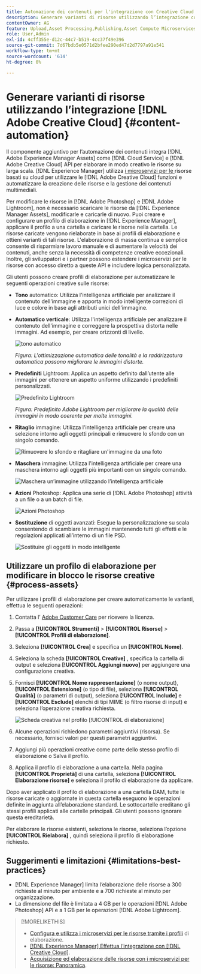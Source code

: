 ```yaml
---
title: Automazione dei contenuti per l'integrazione con Creative Cloud
description: Generare varianti di risorse utilizzando l’integrazione con Creative Cloud
contentOwner: AG
feature: Upload,Asset Processing,Publishing,Asset Compute Microservices,Workflow
role: User,Admin
exl-id: 4cff355e-d12c-44c7-b519-4cc37f49e396
source-git-commit: 7d67bdb5e0571d2bfee290ed47d2d7797a91e541
workflow-type: tm+mt
source-wordcount: '614'
ht-degree: 0%

---
```


# Generare varianti di risorse utilizzando l’integrazione [!DNL Adobe Creative Cloud] {#content-automation}

Il componente aggiuntivo per l’automazione dei contenuti integra [!DNL Adobe Experience Manager Assets] come [!DNL Cloud Service] e [!DNL Adobe Creative Cloud] API per elaborare in modo creativo le risorse su larga scala. [!DNL Experience Manager] utilizza  [i microservizi per le ](/help/assets/asset-microservices-overview.md) risorse basati su cloud per utilizzare le  [!DNL Adobe Creative Cloud] funzioni e automatizzare la creazione delle risorse e la gestione dei contenuti multimediali.

Per modificare le risorse in [!DNL Adobe Photoshop] e [!DNL Adobe Lightroom], non è necessario scaricare le risorse da [!DNL Experience Manager Assets], modificarle e caricarle di nuovo. Puoi creare e configurare un profilo di elaborazione in [!DNL Experience Manager], applicare il profilo a una cartella e caricare le risorse nella cartella. Le risorse caricate vengono rielaborate in base ai profili di elaborazione e ottieni varianti di tali risorse. L&#39;elaborazione di massa continua e semplice consente di risparmiare lavoro manuale e di aumentare la velocità dei contenuti, anche senza la necessità di competenze creative eccezionali. Inoltre, gli sviluppatori e i partner possono estendere i microservizi per le risorse con accesso diretto a queste API e includere logica personalizzata.

Gli utenti possono creare profili di elaborazione per automatizzare le seguenti operazioni creative sulle risorse:

* **Tono** automatico: Utilizza l&#39;intelligenza artificiale per analizzare il contenuto dell&#39;immagine e apporta in modo intelligente correzioni di luce e colore in base agli attributi unici dell&#39;immagine.

* **Automatico verticale**: Utilizza l&#39;intelligenza artificiale per analizzare il contenuto dell&#39;immagine e correggere la prospettiva distorta nelle immagini. Ad esempio, per creare orizzonti di livello.

   ![tono automatico](/help/assets/assets/content-automation-autotone.png)

   *Figura: L&#39;ottimizzazione automatica delle tonalità e la raddrizzatura automatica possono migliorare le immagini distorte.*

* **Predefiniti** Lightroom: Applica un aspetto definito dall’utente alle immagini per ottenere un aspetto uniforme utilizzando i predefiniti personalizzati.

   ![Predefinito Lightroom](/help/assets/assets/content-automation-lrpresets.png)

   *Figura: Predefinito Adobe Lightroom per migliorare la qualità delle immagini in modo coerente per molte immagini.*

* **Ritaglio** immagine: Utilizza l&#39;intelligenza artificiale per creare una selezione intorno agli oggetti principali e rimuovere lo sfondo con un singolo comando.

   ![Rimuovere lo sfondo e ritagliare un&#39;immagine da una foto](/help/assets/assets/content-automation-backgroundremove.png)

* **Maschera** immagine: Utilizza l&#39;intelligenza artificiale per creare una maschera intorno agli oggetti più importanti con un singolo comando.

   ![Maschera un’immagine utilizzando l’intelligenza artificiale](/help/assets/assets/content-automation-mask.png)

* **Azioni** Photoshop: Applica una serie di  [!DNL Adobe Photoshop] attività a un file o a un batch di file.

   ![Azioni Photoshop](/help/assets/assets/content-automation-psactions.png)

* **Sostituzione** di oggetti avanzati: Esegue la personalizzazione su scala consentendo di scambiare le immagini mantenendo tutti gli effetti e le regolazioni applicati all’interno di un file PSD.

   ![Sostituire gli oggetti in modo intelligente](/help/assets/assets/content-automation-objectreplace.png)

## Utilizzare un profilo di elaborazione per modificare in blocco le risorse creative {#process-assets}

Per utilizzare i profili di elaborazione per creare automaticamente le varianti, effettua le seguenti operazioni:

1. Contatta l’ [Adobe Customer Care](https://experienceleague.adobe.com/#support) per ricevere la licenza.

1. Passa a **[!UICONTROL Strumenti]** > **[!UICONTROL Risorse]** > **[!UICONTROL Profili di elaborazione]**.

1. Seleziona **[!UICONTROL Crea]** e specifica un **[!UICONTROL Nome]**.

1. Seleziona la scheda **[!UICONTROL Creative]** , specifica la cartella di output e seleziona **[!UICONTROL Aggiungi nuovo]** per aggiungere una configurazione creativa.

1. Fornisci **[!UICONTROL Nome rappresentazione]** (o nome output), **[!UICONTROL Estensione]** (o tipo di file), seleziona **[!UICONTROL Qualità]** (o parametri di output), seleziona **[!UICONTROL Include]** e **[!UICONTROL Esclude]** elenchi di tipi MIME (o filtro risorse di input) e seleziona l’operazione creativa richiesta.

   ![ Scheda creativa nel profilo  [!UICONTROL di elaborazione]](assets/creative-processing-profile.png)

1. Alcune operazioni richiedono parametri aggiuntivi (risorsa). Se necessario, fornisci valori per questi parametri aggiuntivi.

1. Aggiungi più operazioni creative come parte dello stesso profilo di elaborazione o Salva il profilo.

1. Applica il profilo di elaborazione a una cartella. Nella pagina **[!UICONTROL Proprietà]** di una cartella, seleziona **[!UICONTROL Elaborazione risorse]** e seleziona il profilo di elaborazione da applicare.

Dopo aver applicato il profilo di elaborazione a una cartella DAM, tutte le risorse caricate o aggiornate in questa cartella eseguono le operazioni definite in aggiunta all’elaborazione standard. Le sottocartelle ereditano gli stessi profili applicati alle cartelle principali. Gli utenti possono ignorare questa ereditarietà.

Per elaborare le risorse esistenti, seleziona le risorse, seleziona l’opzione **[!UICONTROL Rielabora]** , quindi seleziona il profilo di elaborazione richiesto.

## Suggerimenti e limitazioni {#limitations-best-practices}

* [!DNL Experience Manager] limita l’elaborazione delle risorse a 300 richieste al minuto per ambiente e a 700 richieste al minuto per organizzazione.
* La dimensione del file è limitata a 4 GB per le operazioni [!DNL Adobe Photoshop] API e a 1 GB per le operazioni [!DNL Adobe Lightroom].

>[!MORELIKETHIS]
>
>* [Configura e utilizza i microservizi per le risorse tramite i profili](/help/assets/asset-microservices-configure-and-use.md) di elaborazione.
>* [ [!DNL Experience Manager] Effettua l’integrazione con  [!DNL Creative Cloud]](/help/assets/aem-cc-integration-best-practices.md).
>* [Acquisizione ed elaborazione delle risorse con i microservizi per le risorse: Panoramica](/help/assets/asset-microservices-overview.md).

